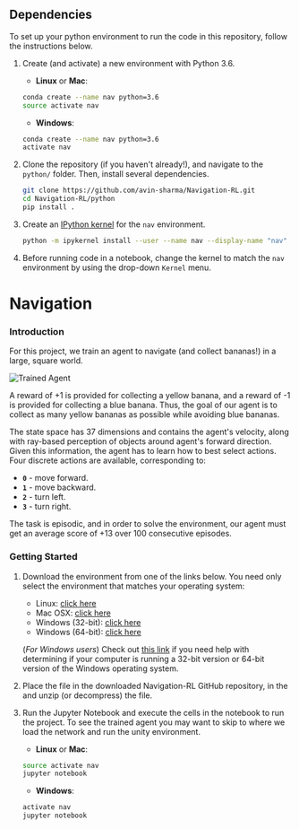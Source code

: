 ## Dependencies

To set up your python environment to run the code in this repository, follow the instructions below.

1. Create (and activate) a new environment with Python 3.6.

	- __Linux__ or __Mac__: 
	```bash
	conda create --name nav python=3.6
	source activate nav
	```
	- __Windows__: 
	```bash
	conda create --name nav python=3.6 
	activate nav
	```
	
	
2. Clone the repository (if you haven't already!), and navigate to the `python/` folder.  Then, install several dependencies.
    ```bash
    git clone https://github.com/avin-sharma/Navigation-RL.git
    cd Navigation-RL/python
    pip install .
    ```

4. Create an [IPython kernel](http://ipython.readthedocs.io/en/stable/install/kernel_install.html) for the `nav` environment.  
    ```bash
    python -m ipykernel install --user --name nav --display-name "nav"
    ```

5. Before running code in a notebook, change the kernel to match the `nav` environment by using the drop-down `Kernel` menu. 

[//]: # (Image References)

[image1]: https://user-images.githubusercontent.com/10624937/42135619-d90f2f28-7d12-11e8-8823-82b970a54d7e.gif "Trained Agent"

# Navigation

### Introduction

For this project, we train an agent to navigate (and collect bananas!) in a large, square world.  

![Trained Agent][image1]

A reward of +1 is provided for collecting a yellow banana, and a reward of -1 is provided for collecting a blue banana.  Thus, the goal of our agent is to collect as many yellow bananas as possible while avoiding blue bananas.  

The state space has 37 dimensions and contains the agent's velocity, along with ray-based perception of objects around agent's forward direction.  Given this information, the agent has to learn how to best select actions.  Four discrete actions are available, corresponding to:
- **`0`** - move forward.
- **`1`** - move backward.
- **`2`** - turn left.
- **`3`** - turn right.

The task is episodic, and in order to solve the environment, our agent must get an average score of +13 over 100 consecutive episodes.

### Getting Started

1. Download the environment from one of the links below.  You need only select the environment that matches your operating system:
    - Linux: [click here](https://s3-us-west-1.amazonaws.com/udacity-drlnd/P1/Banana/Banana_Linux.zip)
    - Mac OSX: [click here](https://s3-us-west-1.amazonaws.com/udacity-drlnd/P1/Banana/Banana.app.zip)
    - Windows (32-bit): [click here](https://s3-us-west-1.amazonaws.com/udacity-drlnd/P1/Banana/Banana_Windows_x86.zip)
    - Windows (64-bit): [click here](https://s3-us-west-1.amazonaws.com/udacity-drlnd/P1/Banana/Banana_Windows_x86_64.zip)
    
    (_For Windows users_) Check out [this link](https://support.microsoft.com/en-us/help/827218/how-to-determine-whether-a-computer-is-running-a-32-bit-version-or-64) if you need help with determining if your computer is running a 32-bit version or 64-bit version of the Windows operating system.


2. Place the file in the downloaded Navigation-RL GitHub repository, in the and unzip (or decompress) the file.

3. Run the Jupyter Notebook and execute the cells in the notebook to run the project. To see the trained agent you may want to skip to where we load the network and run the unity environment.
    - __Linux__ or __Mac__: 
	```bash
	source activate nav
    jupyter notebook
	```
	- __Windows__: 
	```bash
	activate nav
    jupyter notebook
	```
